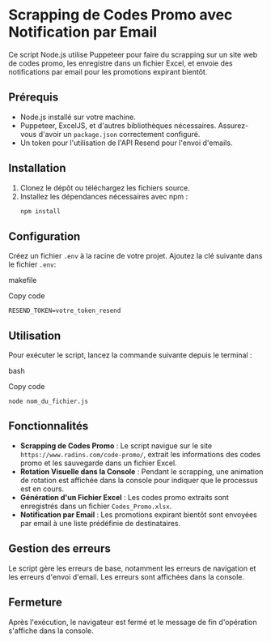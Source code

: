 
# Scrapping de Codes Promo avec Notification par Email

Ce script Node.js utilise Puppeteer pour faire du scrapping sur un site web de codes promo, les enregistre dans un fichier Excel, et envoie des notifications par email pour les promotions expirant bientôt.

## Prérequis

- Node.js installé sur votre machine.
- Puppeteer, ExcelJS, et d'autres bibliothèques nécessaires. Assurez-vous d'avoir un `package.json` correctement configuré.
- Un token pour l'utilisation de l'API Resend pour l'envoi d'emails.

## Installation

1. Clonez le dépôt ou téléchargez les fichiers source.
2. Installez les dépendances nécessaires avec npm :
   ```bash
   npm install 

## Configuration

Créez un fichier `.env` à la racine de votre projet. Ajoutez la clé suivante dans le fichier `.env`:

makefile

Copy code

`RESEND_TOKEN=votre_token_resend` 

## Utilisation

Pour exécuter le script, lancez la commande suivante depuis le terminal :

bash

Copy code

`node nom_du_fichier.js` 

## Fonctionnalités

-   **Scrapping de Codes Promo** : Le script navigue sur le site `https://www.radins.com/code-promo/`, extrait les informations des codes promo et les sauvegarde dans un fichier Excel.
-   **Rotation Visuelle dans la Console** : Pendant le scrapping, une animation de rotation est affichée dans la console pour indiquer que le processus est en cours.
-   **Génération d'un Fichier Excel** : Les codes promo extraits sont enregistrés dans un fichier `Codes_Promo.xlsx`.
-   **Notification par Email** : Les promotions expirant bientôt sont envoyées par email à une liste prédéfinie de destinataires.

## Gestion des erreurs

Le script gère les erreurs de base, notamment les erreurs de navigation et les erreurs d'envoi d'email. Les erreurs sont affichées dans la console.

## Fermeture

Après l'exécution, le navigateur est fermé et le message de fin d'opération s'affiche dans la console.
